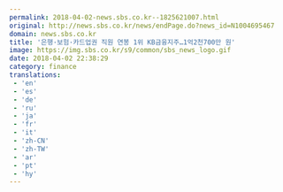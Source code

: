 ```yaml
---
permalink: 2018-04-02-news.sbs.co.kr--1825621007.html
original: http://news.sbs.co.kr/news/endPage.do?news_id=N1004695467
domain: news.sbs.co.kr
title: '은행·보험·카드업권 직원 연봉 1위 KB금융지주…1억2천700만 원'
image: https://img.sbs.co.kr/s9/common/sbs_news_logo.gif
date: 2018-04-02 22:38:29
category: finance
translations: 
 - 'en'
 - 'es'
 - 'de'
 - 'ru'
 - 'ja'
 - 'fr'
 - 'it'
 - 'zh-CN'
 - 'zh-TW'
 - 'ar'
 - 'pt'
 - 'hy'
---
```


